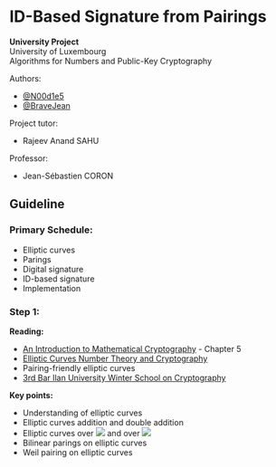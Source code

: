 
<script async
  src="//mathjax.rstudio.com/latest/MathJax.js?config=TeX-MML-AM_CHTML">
</script>

# ID-Based Signature from Pairings

**University Project**<br/>
University of Luxembourg<br/>
Algorithms for Numbers and Public-Key Cryptography

Authors:
- [@N00d1e5](https://github.com/n00d1e5)
- [@BraveJean](https://github.com/BraveJean)

Project tutor:
- Rajeev Anand SAHU

Professor:
- Jean-Sébastien CORON

## Guideline

### Primary Schedule:
- Elliptic curves
- Parings
- Digital signature
- ID-based signature
- Implementation


### Step 1:

**Reading:**
- [An Introduction to Mathematical Cryptography](https://github.com/n00d1e5/ID-Based_Signature_from_Pairings/blob/master/doc/An_Introduction_to_Mathematical_Cryptography.pdf) - Chapter 5
- [Elliptic Curves Number Theory and Cryptography](https://github.com/n00d1e5/ID-Based_Signature_from_Pairings/blob/master/doc/Elliptic_Curves_Number_Theory_and_Cryptography.pdf)
- Pairing-friendly elliptic curves
- [3rd Bar Ilan University Winter School on Cryptography](https://www.youtube.com/playlist?list=PLXF_IJaFk-9C4p3b2tK7H9a9axOm3EtjA)

**Key points:**
- Understanding of elliptic curves
- Elliptic curves addition and double addition
- Elliptic curves over ![](http://latex.codecogs.com/gif.latex?\\\mathbb{F}_{2}) and over ![](http://latex.codecogs.com/gif.latex?\\\mathbb{F}_{2^{K}})
- Bilinear parings on elliptic curves
- Weil pairing on elliptic curves
